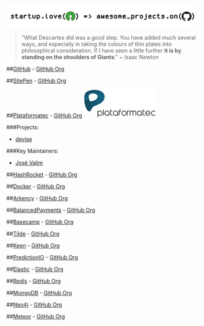 ![awesome_startups](awesome_startups.png)


>"What Descartes did was a good step. You have added much several ways, and especially in taking the colours of thin plates into philosophical consideration. If I have seen a little further **it is by standing on the shoulders of Giants**." ~ Isaac Newton

##[GitHub](https://github.com) - [GitHub Org](https://github.com/github)

##[SitePen](https://www.sitepen.com/support/index.html) - [GitHub Org](https://github.com/SitePen)

##[Plataformatec](http://plataformatec.com.br/) - [GitHub Org](https://github.com/plataformatec)
![plataformatec](plataformatec.png)

###Projects:
 - [devise](https://github.com/plataformatec/devise)
 
###Key Maintainers:
 - [José Valim](https://github.com/josevalim)

##[HashRocket](http://hashrocket.com/) - [GitHub Org](https://github.com/hashrocket)

##[Docker](https://www.docker.com) - [GitHub Org]()

##[Arkency](http://arkency.com/) - [GitHub Org]()

##[BalancedPayments](https://www.balancedpayments.com/) - [GitHub Org]()

##[Basecamp](https://basecamp.com/) - [GitHub Org]()

##[Tilde](http://www.tilde.io/) - [GitHub Org]()

##[Keen](https://keen.io/) - [GitHub Org]()

##[PredictionIO](https://prediction.io/) - [GitHub Org]()

##[Elastic](https://www.elastic.co/) - [GitHub Org]()

##[Redis](http://redis.io/) - [GitHub Org]()

##[MongoDB](https://www.mongodb.org/) - [GitHub Org]()

##[Neo4j](http://neo4j.com/) - [GitHub Org]()

##[Meteor](https://www.meteor.com/) - [GitHub Org]()






